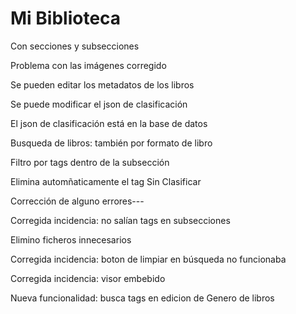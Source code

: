 # Mi Biblioteca

Con secciones y subsecciones 

Problema con las imágenes corregido

Se pueden editar los metadatos de los libros

Se puede modificar el json de clasificación

El json de clasificación está en la base de datos

Busqueda de libros: también por formato de libro

Filtro por tags dentro de la subsección

Elimina automñaticamente el tag Sin Clasificar

Corrección de alguno errores---

Corregida incidencia: no salían tags en subsecciones

Elimino ficheros innecesarios

Corregida incidencia: boton de limpiar en búsqueda no funcionaba

Corregida incidencia: visor embebido

Nueva funcionalidad: busca tags en edicion de Genero de libros